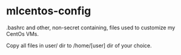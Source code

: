 # mlcentos-config
.bashrc and other, non-secret containing, files used to customize my CentOs VMs.

Copy all files in user/ dir to /home/[user] dir of your choice.
